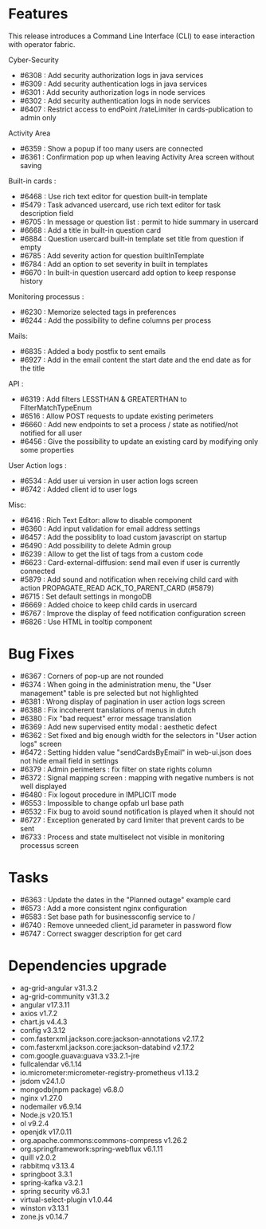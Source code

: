 
# Features

This release introduces a Command Line Interface (CLI) to ease interaction with operator fabric.  

Cyber-Security 
  - #6308 : Add security authorization logs in java services
  - #6309 : Add security authentication logs in java services
  - #6301 : Add security authorization logs in node services
  - #6302 : Add security authentication logs in node services
  - #6407 : Restrict access to endPoint /rateLimiter in cards-publication to admin only

Activity Area 
- #6359 : Show a popup if too many users are connected
- #6361 : Confirmation pop up when leaving Activity Area screen without saving

Built-in cards :
- #6468 : Use rich text editor for question built-in template
- #5479 : Task advanced usercard, use rich text editor for task description field
- #6705 : In message or question list : permit to hide summary in usercard
- #6668 : Add a title in built-in question card
- #6884 : Question usercard built-in template set title from question if empty
- #6785 : Add severity action for question builtInTemplate
- #6784 : Add an option to set severity in built in templates
- #6670 : In built-in question usercard add option to keep response history

Monitoring processus :
- #6230 : Memorize selected tags in preferences
- #6244 : Add the possibility to define columns per process

Mails: 
- #6835 : Added a body postfix to sent emails
- #6927 : Add in the email content the start date and the end date as for the title

API :
- #6319 : Add filters LESSTHAN & GREATERTHAN to FilterMatchTypeEnum
- #6516 : Allow POST requests to update existing perimeters
- #6660 : Add new endpoints to set a process / state as notified/not notified for all user
- #6456 : Give the possibility to update an existing card by modifying only some properties

User Action logs :
- #6534 : Add user ui version in user action logs screen
- #6742 : Added client id to user logs

Misc:
- #6416 : Rich Text Editor: allow to disable component
- #6360 : Add input validation for email address settings
- #6457 : Add the possiblity to load custom javascript on startup
- #6490 : Add possibility to delete Admin group
- #6239 : Allow to get the list of tags from a custom code
- #6623 : Card-external-diffusion: send mail even if user is currently connected
- #5879 : Add sound and notification when receiving child card with action PROPAGATE_READ ACK_TO_PARENT_CARD (#5879)
- #6715 : Set default settings in mongoDB
- #6669 : Added choice to keep child cards in usercard
- #6767 : Improve the display of feed notification configuration screen
- #6826 : Use HTML in tooltip component


# Bug Fixes

- #6367 : Corners of pop-up are not rounded
- #6374 : When going in the administration menu, the "User management" table is pre selected but not highlighted
- #6381 : Wrong display of pagination in user action logs screen
- #6388 : Fix incoherent translations of menus in dutch
- #6380 : Fix "bad request" error message translation
- #6369 : Add new supervised entity modal : aesthetic defect
- #6362 : Set fixed and big enough width for the selectors in "User action logs" screen
- #6472 : Setting hidden value "sendCardsByEmail" in web-ui.json does not hide email field in settings
- #6379 : Admin perimeters : fix filter on state rights column
- #6372 : Signal mapping screen : mapping with negative numbers is not well displayed
- #6480 : Fix logout procedure in IMPLICIT mode
- #6553 : Impossible to change opfab url base path
- #6532 : Fix bug to avoid sound notification is played when it should not
- #6727 : Exception generated by card limiter that prevent cards to be sent
- #6733 : Process and state multiselect not visible in monitoring processus screen

# Tasks

- #6363 : Update the dates in the "Planned outage" example card
- #6573 : Add a more consistent nginx configuration
- #6583 : Set base path for businessconfig service to /
- #6740 : Remove unneeded client_id parameter in password flow
- #6747 : Correct swagger description for get card

# Dependencies upgrade

- ag-grid-angular v31.3.2
- ag-grid-community v31.3.2
- angular v17.3.11
- axios v1.7.2
- chart.js v4.4.3
- config v3.3.12
- com.fasterxml.jackson.core:jackson-annotations v2.17.2
- com.fasterxml.jackson.core:jackson-databind v2.17.2
- com.google.guava:guava v33.2.1-jre
- fullcalendar v6.1.14
- io.micrometer:micrometer-registry-prometheus v1.13.2 
- jsdom v24.1.0 
- mongodb(npm package) v6.8.0
- nginx v1.27.0
- nodemailer v6.9.14
- Node.js v20.15.1
- ol v9.2.4
- openjdk v17.0.11
- org.apache.commons:commons-compress v1.26.2
- org.springframework:spring-webflux v6.1.11 
- quill v2.0.2
- rabbitmq v3.13.4
- springboot 3.3.1
- spring-kafka v3.2.1
- spring security v6.3.1
- virtual-select-plugin v1.0.44
- winston v3.13.1 
- zone.js v0.14.7

